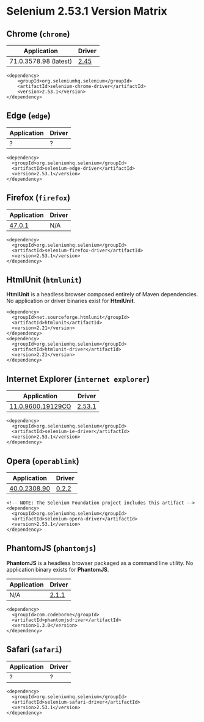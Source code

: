 ﻿# Selenium 2.53.1 Version Matrix

## Chrome (`chrome`)

| Application | Driver |
|---|---|
| 71.0.3578.98 (latest) | [2.45](https://chromedriver.storage.googleapis.com/index.html?path=2.45/) |

```
<dependency>
    <groupId>org.seleniumhq.selenium</groupId>
    <artifactId>selenium-chrome-driver</artifactId>
    <version>2.53.1</version>
</dependency>
``` 

## Edge (`edge`)

| Application | Driver |
|---|---|
| ? | ? |

```
<dependency>
  <groupId>org.seleniumhq.selenium</groupId>
  <artifactId>selenium-edge-driver</artifactId>
  <version>2.53.1</version>
</dependency>
```

## Firefox (`firefox`)

| Application | Driver |
|---|---|
| [47.0.1](https://ftp.mozilla.org/pub/firefox/releases/47.0.1/) | N/A |

```
<dependency>
  <groupId>org.seleniumhq.selenium</groupId>
  <artifactId>selenium-firefox-driver</artifactId>
  <version>2.53.1</version>
</dependency>
```

## HtmlUnit (`htmlunit`)

**HtmlUnit** is a headless browser composed entirely of Maven dependencies. No application or driver binaries exist for **HtmlUnit**.

```
<dependency>
  <groupId>net.sourceforge.htmlunit</groupId>
  <artifactId>htmlunit</artifactId>
  <version>2.21</version>
</dependency>
<dependency>
  <groupId>org.seleniumhq.selenium</groupId>
  <artifactId>htmlunit-driver</artifactId>
  <version>2.21</version>
</dependency>
```

## Internet Explorer (`internet explorer`)

| Application | Driver |
|---|---|
| [11.0.9600.19129CO](http://g.msn.com/1me10IE11ENUS/WOL_Win7_64Full) | [2.53.1](https://selenium-release.storage.googleapis.com/index.html?path=2.53/) |

```
<dependency>
  <groupId>org.seleniumhq.selenium</groupId>
  <artifactId>selenium-ie-driver</artifactId>
  <version>2.53.1</version>
</dependency>
```

## Opera (`operablink`)

| Application | Driver |
|---|---|
| [40.0.2308.90](https://ftp.opera.com/pub/opera/desktop/40.0.2308.90/) | [0.2.2](https://github.com/operasoftware/operachromiumdriver/releases/tag/v0.2.2) |

```
<!-- NOTE: The Selenium Foundation project includes this artifact -->
<dependency>
  <groupId>org.seleniumhq.selenium</groupId>
  <artifactId>selenium-opera-driver</artifactId>
  <version>2.53.1</version>
</dependency>
```

## PhantomJS (`phantomjs`)

**PhantomJS** is a headless browser packaged as a command line utility. No application binary exists for **PhantomJS**.

| Application | Driver |
|---|---|
| N/A | [2.1.1](https://bitbucket.org/ariya/phantomjs/downloads/) |

```
<dependency>
  <groupId>com.codeborne</groupId>
  <artifactId>phantomjsdriver</artifactId>
  <version>1.3.0</version>
</dependency>
```

## Safari (`safari`)

| Application | Driver |
|---|---|
| ? | ? |

```
<dependency>
  <groupId>org.seleniumhq.selenium</groupId>
  <artifactId>selenium-safari-driver</artifactId>
  <version>2.53.1</version>
</dependency>
```
